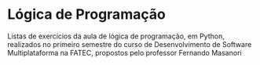 # Lógica de Programação <br>
Listas de exercícios da aula de lógica de programação, em Python, realizados no primeiro semestre do curso de Desenvolvimento de Software Multiplataforma na FATEC, propostos pelo professor Fernando Masanori
